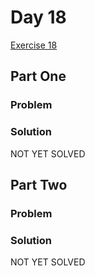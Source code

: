 # Day 18

[Exercise 18](https://adventofcode.com/2023/day/18)

## Part One

### Problem

### Solution

NOT YET SOLVED

## Part Two

### Problem

### Solution

NOT YET SOLVED
